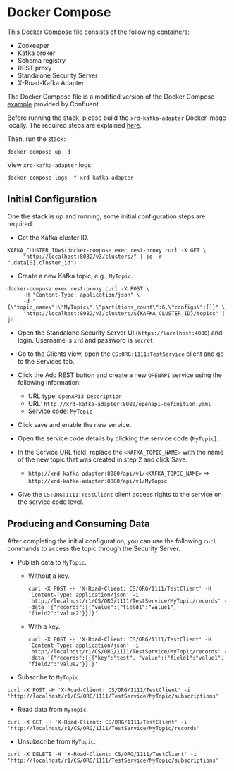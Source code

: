 # Docker Compose

This Docker Compose file consists of the following containers:

- Zookeeper
- Kafka broker
- Schema registry
- REST proxy
- Standalone Security Server
- X-Road-Kafka Adapter

The Docker Compose file is a modified version of the Docker Compose [example](https://raw.githubusercontent.com/confluentinc/cp-all-in-one/6.2.0-post/cp-all-in-one/docker-compose.yml) 
provided by Confluent.

Before running the stack, please build the `xrd-kafka-adapter` Docker image locally. The required steps are explained 
[here](../README.md#using-docker).

Then, run the stack:
```
docker-compose up -d
```

View `xrd-kafka-adapter` logs:
```
docker-compose logs -f xrd-kafka-adapter
```

## Initial Configuration

One the stack is up and running, some initial configuration steps are required.

- Get the Kafka cluster ID.

```
KAFKA_CLUSTER_ID=$(docker-compose exec rest-proxy curl -X GET \
     "http://localhost:8082/v3/clusters/" | jq -r ".data[0].cluster_id")
```

- Create a new Kafka topic, e.g., `MyTopic`.

```
docker-compose exec rest-proxy curl -X POST \
     -H "Content-Type: application/json" \
     -d "{\"topic_name\":\"MyTopic\",\"partitions_count\":6,\"configs\":[]}" \
     "http://localhost:8082/v3/clusters/${KAFKA_CLUSTER_ID}/topics" | jq .
```

- Open the Standalone Security Server UI (`https://localhost:4000`) and login. Username is `xrd` and password is `secret`.

- Go to the Clients view, open the `CS:ORG:1111:TestService` client and go to the Services tab.

- Click the Add REST button and create a new `OPENAPI` service using the following information:
  - URL type: `OpenAPI3 Description`
  - URL: `http://xrd-kafka-adapter:8080/openapi-definition.yaml`
  - Service code: `MyTopic`

- Click save and enable the new service.

- Open the service code details by clicking the service code (`MyTopic`).

- In the Service URL field, replace the `<KAFKA_TOPIC_NAME>` with the name of the new topic that was created in step 2 and click Save.
  - `http://xrd-kafka-adapter:8080/api/v1/<KAFKA_TOPIC_NAME>` => `http://xrd-kafka-adapter:8080/api/v1/MyTopic`
  
- Give the `CS:ORG:1111:TestClient` client access rights to the service on the service code level.

## Producing and Consuming Data

After completing the initial configuration, you can use the following `curl` commands to access the topic through the Security Server.

- Publish data to `MyTopic`.

  - Without a key.
    ```
    curl -X POST -H 'X-Road-Client: CS/ORG/1111/TestClient' -H 'Content-Type: application/json' -i 'http://localhost/r1/CS/ORG/1111/TestService/MyTopic/records' --data '{"records":[{"value":{"field1":"value1", "field2":"value2"}}]}'
    ```

  - With a key.
    ```
    curl -X POST -H 'X-Road-Client: CS/ORG/1111/TestClient' -H 'Content-Type: application/json' -i 'http://localhost/r1/CS/ORG/1111/TestService/MyTopic/records' --data '{"records":[{{"key":"test", "value":{"field1":"value1", "field2":"value2"}}]}'
    ```
  
- Subscribe to `MyTopic`.
```
curl -X POST -H 'X-Road-Client: CS/ORG/1111/TestClient' -i 'http://localhost/r1/CS/ORG/1111/TestService/MyTopic/subscriptions'
```

- Read data from `MyTopic`.
```
curl -X GET -H 'X-Road-Client: CS/ORG/1111/TestClient' -i 'http://localhost/r1/CS/ORG/1111/TestService/MyTopic/records'
```

- Unsubscribe from `MyTopic`.
```
curl -X DELETE -H 'X-Road-Client: CS/ORG/1111/TestClient' -i 'http://localhost/r1/CS/ORG/1111/TestService/MyTopic/subscriptions'
```